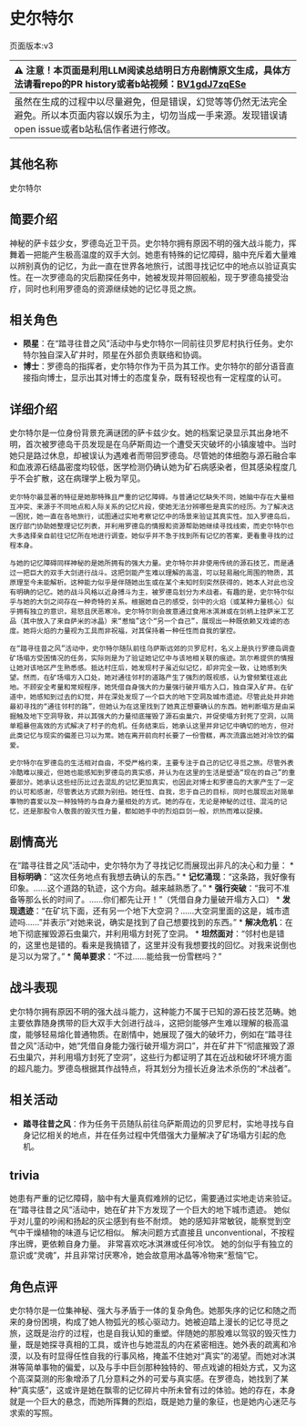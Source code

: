 # 史尔特尔
页面版本:v3
 

| :warning: 注意！本页面是利用LLM阅读总结明日方舟剧情原文生成，具体方法请看repo的PR history或者b站视频：[BV1gdJ7zqESe](https://www.bilibili.com/video/BV1gdJ7zqESe/)         |
|:----------------------------|
| 虽然在生成的过程中以尽量避免，但是错误，幻觉等等仍然无法完全避免。所以本页面内容以娱乐为主，切勿当成一手来源。发现错误请open issue或者b站私信作者进行修改。|



## 其他名称
史尔特尔
## 简要介绍
神秘的萨卡兹少女，罗德岛近卫干员。史尔特尔拥有原因不明的强大战斗能力，挥舞着一把能产生极高温度的双手大剑。她患有特殊的记忆障碍，脑中充斥着大量难以辨别真伪的记忆，为此一直在世界各地旅行，试图寻找记忆中的地点以验证真实性。在一次罗德岛的灾后勘探任务中，她被发现并带回舰船，现于罗德岛接受治疗，同时也利用罗德岛的资源继续她的记忆寻觅之旅。
## 相关角色
-   **陨星**：在“踏寻往昔之风”活动中与史尔特尔一同前往贝罗尼村执行任务。史尔特尔独自深入矿井时，陨星在外部负责联络和协调。
-   **博士**：罗德岛的指挥者，史尔特尔作为干员为其工作。史尔特尔的部分语音直接指向博士，显示出其对博士的态度复杂，既有轻视也有一定程度的认可。
## 详细介绍
史尔特尔是一位身份背景充满谜团的萨卡兹少女。她的档案记录显示其出身地不明，首次被罗德岛干员发现是在乌萨斯周边一个遭受天灾破坏的小镇废墟中。当时她只是路过休息，却被误认为遇难者而带回罗德岛。尽管她的体细胞与源石融合率和血液源石结晶密度均较低，医学检测仍确认她为矿石病感染者，但其感染程度几乎不会扩散，这在病理学上极为罕见。

    史尔特尔最显著的特征是她那特殊且严重的记忆障碍。与普通记忆缺失不同，她脑中存在大量相互冲突、来源于不同地点和人际关系的记忆片段，使她无法分辨哪些是真实的经历。为了解决这一困扰，她一直在各地旅行，试图通过实地考察记忆中的场景来验证其真实性。加入罗德岛后，医疗部门协助她整理记忆列表，并利用罗德岛的情报和资源帮助她继续寻找线索，而史尔特尔也大多选择亲自前往记忆所在地进行调查。她似乎并不急于找到所有记忆的答案，更看重寻找的过程本身。

    与她的记忆障碍同样神秘的是她所拥有的强大力量。史尔特尔并非使用传统的源石技艺，而是通过一把巨大的双手大剑进行战斗。这把剑能产生难以理解的高温，可以轻易融化周围的物质，其原理至今未能解析。这种能力似乎是伴随她出生或在某个未知时刻突然获得的，她本人对此也没有明确的记忆。她的战斗风格以近身搏斗为主，被罗德岛划分为术战者。有趣的是，史尔特尔似乎与她的大剑之间存在一种奇特的关系。根据她自己的感受，剑中的火焰（或某种力量核心）似乎拥有独立的意识，易怒且厌恶寒冷。史尔特尔则会故意通过食用冰淇淋或在剑柄上挂萨米工艺品（其中放入了来自萨米的冰晶）来“惹恼”这个“另一个自己”，展现出一种既依赖又戏谑的态度。她将火焰的力量视为工具而非祝福，对其保持着一种任性而自我的掌控。

    在“踏寻往昔之风”活动中，史尔特尔随队前往乌萨斯远郊的贝罗尼村，名义上是执行罗德岛调查矿场塌方受困情况的任务，实际则是为了验证她记忆中与该地相关联的痕迹。凯尔希提供的情报让她对该地区产生熟悉感。抵达村庄后，她发现村子虽近似记忆，却非完全一致，让她感到失望。然而，在矿场塌方入口处，她对通往邻村的道路产生了强烈的既视感，认为曾频繁往返此地。不顾安全考量和常规程序，她凭借自身强大的力量强行破开塌方入口，独自深入矿井。在矿道中，她感知到过去的幻觉，并在深处发现了一个巨大的地下空洞及城市遗迹。尽管此处并非她最初寻找的“通往邻村的路”，但她认为在这里找到了她真正想要确认的东西。她判断塌方是由采掘触及地下空洞导致，并以其强大的力量彻底摧毁了源石虫巢穴，并促使塌方封死了空洞，以简单粗暴但高效的方式解决了村子的危机。任务结束后，她承认这里并非记忆中确切的地方，但对此类记忆与现实的偏差已习以为常。她在离开前向村长要了一份雪糕，再次流露出她对冷饮的偏爱。

    史尔特尔在罗德岛的生活相对自由，不受严格约束，主要专注于自己的记忆寻觅之旅。尽管外表冷酷难以接近，但她也能感知到罗德岛的真实感，并认为在这里的生活是塑造“现在的自己”的重要部分。她承认这些经历比过去混乱的记忆更加真实，也因此对博士和罗德岛的大家产生了一定的认可和感谢，尽管表达方式颇为别扭。她任性、自我，忠于自己的目标，同时也展现出对简单事物的喜爱以及一种独特的与自身力量相处的方式。她的存在，无论是神秘的过往、混沌的记忆，还是那股令人敬畏的毁灭性力量，都如她手中的烈焰巨剑一般，炽热而难以捉摸。
## 剧情高光
在“踏寻往昔之风”活动中，史尔特尔为了寻找记忆而展现出非凡的决心和力量：
    *   **目标明确**：“这次任务地点有我想去确认的东西。”
    *   **记忆涌现**：“这条路，我好像有印象。......这个道路的轨迹，这个方向。越来越熟悉了。”
    *   **强行突破**：“我可不准备等那么长的时间了。......你们都先让开！”（凭借自身力量破开塌方入口）
    *   **发现遗迹**：“在矿坑下面，还有另一个地下大空洞？......大空洞里面的这是，城市遗迹吗......”并表示“对她来说，确实是找到了自己想要找到的东西。”
    *   **解决危机**：在地下彻底摧毁源石虫巢穴，并利用塌方封死了空洞。
    *   **坦然面对**：“邻村也是错的，这里也是错的。看来是我搞错了，这里并没有我想要找的回忆。对我来说倒也是习以为常了。”
    *   **简单要求**：“不过......能给我一份雪糕吗？”
## 战斗表现
史尔特尔拥有原因不明的强大战斗能力，这种能力不属于已知的源石技艺范畴。她主要依靠随身携带的巨大双手大剑进行战斗，这把剑能够产生难以理解的极高温度，能够轻易熔化普通物质。在剧情中，她展现了强大的破坏力，例如在“踏寻往昔之风”活动中，她“凭借自身能力强行破开塌方洞口”，并在矿井下“彻底摧毁了源石虫巢穴，并利用塌方封死了空洞”，这些行为都证明了其在近战和破坏环境方面的超凡能力。罗德岛根据其作战特点，将其划分为擅长近身法术杀伤的“术战者”。
## 相关活动
-   **踏寻往昔之风**：作为任务干员随队前往乌萨斯周边的贝罗尼村，实地寻找与自身记忆相关的地点，并在任务过程中凭借强大力量解决了矿场塌方引起的危机。
## trivia
她患有严重的记忆障碍，脑中有大量真假难辨的记忆，需要通过实地走访来验证。
    在“踏寻往昔之风”活动中，她在矿井下方发现了一个巨大的地下城市遗迹。
    她似乎对儿童的吵闹和扬起的灰尘感到有些不耐烦。
    她的感知非常敏锐，能察觉到空气中干燥植物的味道与记忆相似。
    解决问题方式直接且 unconventional，不按程序出牌，更依赖自身力量。
    非常喜欢吃冰淇淋或任何冷饮。
    她的剑似乎有独立的意识或“灵魂”，并且非常讨厌寒冷，她会故意用冰晶等冷物来“惹恼”它。
## 角色点评
史尔特尔是一位集神秘、强大与矛盾于一体的复杂角色。她那失序的记忆和随之而来的身份困境，构成了她人物弧光的核心驱动力。她被迫踏上漫长的记忆寻觅之旅，这既是治疗的过程，也是自我认知的重塑。伴随她的那股难以驾驭的毁灭性力量，既是她探寻真相的工具，或许也与她混乱的内在紧密相连。她外表的疏离和冷漠，以及有时显得任性自我的行事风格，掩盖不住她对“真实”的渴望。而她对冰淇淋等简单事物的偏爱，以及与手中巨剑那种独特的、带点戏谑的相处方式，又为这个高深莫测的形象增添了几分意料之外的可爱与真实感。在罗德岛，她找到了某种“真实感”，这或许是她在飘零的记忆碎片中所未曾有过的体验。她的存在，本身就是一个巨大的悬念，而她所挥舞的烈焰，既是她力量的象征，也是她内心迷茫与求索的写照。